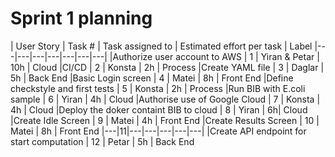 # Sprint 1 planning

| User Story  | Task #  | Task assigned to  | Estimated effort per task  | Label
|---|---|---|---|---|---|---|
|Authorize user account to AWS | 1 | Yiran & Petar | 10h | Cloud
|CI/CD | 2 | Konsta | 2h | Process 
|Create YAML file | 3 | Daglar | 5h | Back End
|Basic Login screen | 4 | Matei | 8h | Front End
|Define checkstyle and first tests | 5 | Konsta | 2h | Process
|Run BIB with E.coli sample | 6 | Yiran | 4h | Cloud
|Authorise use of Google Cloud | 7 | Konsta | 4h | Cloud
|Deploy the doker containt BIB to cloud | 8 | Yiran | 6h| Cloud
|Create Idle Screen | 9 | Matei | 4h | Front End
|Create Results Screen | 10 | Matei | 8h | Front End
|---|11|---|---|---|---|---|
|Create API endpoint for start computation | 12 | Petar | 5h | Back End
